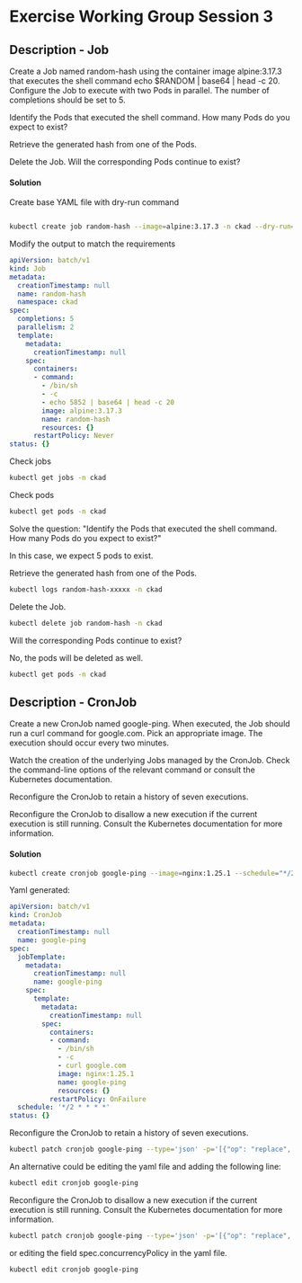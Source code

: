 # Exercise Working Group Session 3

## Description - Job

Create a Job named random-hash using the container image alpine:3.17.3 that executes the shell command echo $RANDOM | base64 | head -c 20. Configure the Job to execute with two Pods in parallel. The number of completions should be set to 5.

Identify the Pods that executed the shell command. How many Pods do you expect to exist?

Retrieve the generated hash from one of the Pods.

Delete the Job. Will the corresponding Pods continue to exist?

#### Solution

Create base YAML file with dry-run command

```bash

kubectl create job random-hash --image=alpine:3.17.3 -n ckad --dry-run=client -o yaml -- /bin/sh -c "echo $RANDOM | base64 | head -c 20"
```

Modify the output to match the requirements

```yaml
apiVersion: batch/v1
kind: Job
metadata:
  creationTimestamp: null
  name: random-hash
  namespace: ckad
spec:
  completions: 5
  parallelism: 2
  template:
    metadata:
      creationTimestamp: null
    spec:
      containers:
      - command:
        - /bin/sh
        - -c
        - echo 5852 | base64 | head -c 20
        image: alpine:3.17.3
        name: random-hash
        resources: {}
      restartPolicy: Never
status: {}
```

Check jobs

```bash
kubectl get jobs -n ckad
```

Check pods

```bash
kubectl get pods -n ckad
```

Solve the question: "Identify the Pods that executed the shell command. How many Pods do you expect to exist?"

In this case, we expect 5 pods to exist.

Retrieve the generated hash from one of the Pods.

```bash
kubectl logs random-hash-xxxxx -n ckad
```

Delete the Job. 


```bash
kubectl delete job random-hash -n ckad
```


Will the corresponding Pods continue to exist?

No, the pods will be deleted as well. 

```bash
kubectl get pods -n ckad
```


## Description - CronJob

Create a new CronJob named google-ping. When executed, the Job should run a curl command for google.com. Pick an appropriate image. The execution should occur every two minutes.

Watch the creation of the underlying Jobs managed by the CronJob. Check the command-line options of the relevant command or consult the Kubernetes documentation.

Reconfigure the CronJob to retain a history of seven executions.

Reconfigure the CronJob to disallow a new execution if the current execution is still running. Consult the Kubernetes documentation for more information.


#### Solution

```bash
kubectl create cronjob google-ping --image=nginx:1.25.1 --schedule="*/2 * * * *" --dry-run=client -o yaml -- /bin/sh -c "curl google.com"
```

Yaml generated:

```yaml
apiVersion: batch/v1
kind: CronJob
metadata:
  creationTimestamp: null
  name: google-ping
spec:
  jobTemplate:
    metadata:
      creationTimestamp: null
      name: google-ping
    spec:
      template:
        metadata:
          creationTimestamp: null
        spec:
          containers:
          - command:
            - /bin/sh
            - -c
            - curl google.com
            image: nginx:1.25.1
            name: google-ping
            resources: {}
          restartPolicy: OnFailure
  schedule: '*/2 * * * *'
status: {}
```

Reconfigure the CronJob to retain a history of seven executions.

```bash
kubectl patch cronjob google-ping --type='json' -p='[{"op": "replace", "path": "/spec/successfulJobsHistoryLimit", "value": 7}]'
```

An alternative could be editing the yaml file and adding the following line:

```bash
kubectl edit cronjob google-ping
```

Reconfigure the CronJob to disallow a new execution if the current execution is still running. Consult the Kubernetes documentation for more information.

```bash
kubectl patch cronjob google-ping --type='json' -p='[{"op": "replace", "path": "/spec/concurrencyPolicy", "value": "Forbid"}]'
```

or editing the field spec.concurrencyPolicy in the yaml file.

```bash
kubectl edit cronjob google-ping
```